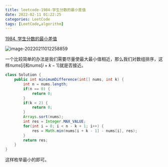 ```yaml
---
title: leetcode-1984-学生分数的最小差值
date: 2022-02-11 01:22:25
categories: LeetCode
tags: [LeetCode,algorithm]
---
```


[1984. 学生分数的最小差值](https://leetcode-cn.com/problems/minimum-difference-between-highest-and-lowest-of-k-scores/)

![image-20220211012258859](https://gitee.com/cao_ziqiang/img/raw/master/20220211012258.png)

一个比较简单的办法是我们需要尽量使最大最小值相近，那么我们对数组排序，这样$nums[i]$和$nums[i + k - 1]$就是否接近。

```java
class Solution {
    public int minimumDifference(int[] nums, int k) {
        int n = nums.length;
        if(n == 0) {
            return 0;
        }
        if(k < 2) {
            return 0;
        }
        Arrays.sort(nums);
        int res = Integer.MAX_VALUE;
        for(int i = 0; i < n - k + 1; i++) {
            res = Math.min(nums[i + k - 1] - nums[i], res);
        }
        return res;
    }
}
```

这样枚举最小的即可。

